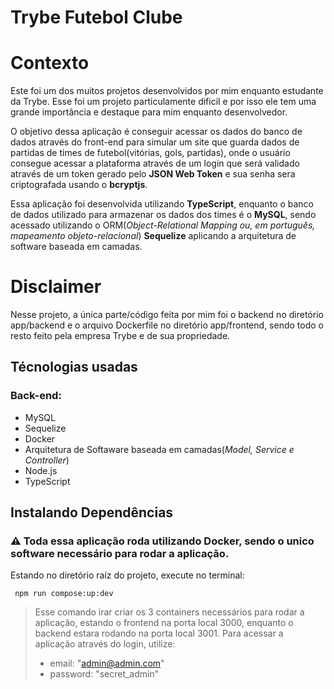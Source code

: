# Trybe Futebol Clube

# Contexto
Este foi um dos muitos projetos desenvolvidos por mim enquanto estudante da Trybe. Esse foi um projeto particulamente dificil e por isso ele tem uma grande importância e destaque para mim enquanto desenvolvedor.

O objetivo dessa aplicação é conseguir acessar os dados do banco de dados através do front-end para simular um site que guarda dados de partidas de times de futebol(vitórias, gols, partidas), onde o usuário consegue acessar a plataforma através de um login que será validado através de um token gerado pelo **JSON Web Token** e sua senha sera criptografada usando o **bcryptjs**.

Essa aplicação foi desenvolvida utilizando **TypeScript**, enquanto o banco de dados utilizado para armazenar os dados dos times é o **MySQL**, sendo acessado utilizando o ORM(*Object-Relational Mapping ou, em português, mapeamento objeto-relacional*) **Sequelize** aplicando a arquitetura de software baseada em camadas.

# Disclaimer
Nesse projeto, a única parte/código feita por mim foi o backend no diretório app/backend e o arquivo Dockerfile no diretório app/frontend, sendo todo o resto feito pela empresa Trybe e de sua propriedade.

## Técnologias usadas

### Back-end:

- MySQL
- Sequelize
- Docker
- Arquitetura de Softaware baseada em camadas(*Model, Service e Controller*)
- Node.js
- TypeScript


## Instalando Dependências
### :warning: Toda essa aplicação roda utilizando **Docker**, sendo o unico software necessário para rodar a aplicação.

Estando no diretório raíz do projeto, execute no terminal:
```
 npm run compose:up:dev
```

> Esse comando irar criar os 3 containers necessários para rodar a aplicação, estando o frontend na porta local 3000, enquanto o backend estara rodando na porta local 3001.
> Para acessar a aplicação através do login, utilize:
> - email: "admin@admin.com"
> - password: "secret_admin"
